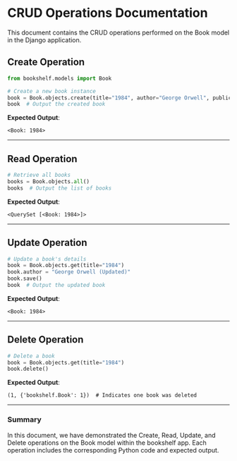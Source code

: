# CRUD Operations Documentation

This document contains the CRUD operations performed on the Book model in the Django application.

## Create Operation

```python
from bookshelf.models import Book

# Create a new book instance
book = Book.objects.create(title="1984", author="George Orwell", publication_year=1949)
book  # Output the created book
```

**Expected Output**: 
```
<Book: 1984>
```

---

## Read Operation

```python
# Retrieve all books
books = Book.objects.all()
books  # Output the list of books
```

**Expected Output**: 
```
<QuerySet [<Book: 1984>]>
```

---

## Update Operation

```python
# Update a book's details
book = Book.objects.get(title="1984")
book.author = "George Orwell (Updated)"
book.save()
book  # Output the updated book
```

**Expected Output**: 
```
<Book: 1984>
```

---

## Delete Operation

```python
# Delete a book
book = Book.objects.get(title="1984")
book.delete()
```

**Expected Output**: 
```
(1, {'bookshelf.Book': 1})  # Indicates one book was deleted
```

---

### Summary
In this document, we have demonstrated the Create, Read, Update, and Delete operations on the Book model within the bookshelf app. Each operation includes the corresponding Python code and expected output.

